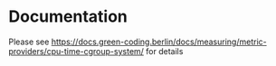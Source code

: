 # Documentation

Please see https://docs.green-coding.berlin/docs/measuring/metric-providers/cpu-time-cgroup-system/ for details